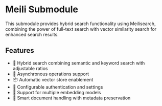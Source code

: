 # Meili Submodule

This submodule provides hybrid search functionality using Meilisearch, combining the power of full-text search with vector similarity search for enhanced search results.

## Features

- 🔄 Hybrid search combining semantic and keyword search with adjustable ratios
- 🚀 Asynchronous operations support
- 📦 Automatic vector store enablement
- 🔑 Configurable authentication and settings
- 🎯 Support for multiple embedding models
- 📄 Smart document handling with metadata preservation
